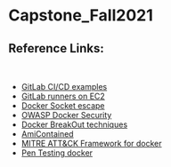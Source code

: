 # Capstone_Fall2021

<h2> Reference Links: </h2><br>
<ul>
    <li> <a href = "https://docs.gitlab.com/ee/ci/cloud_deployment/> Cloud Deployment doc </a> </li>
    <li> <a href = "https://docs.gitlab.com/ee/ci/examples/"> GitLab CI/CD examples </a></li>
    <li> <a href = "https://www.1strategy.com/blog/2021/02/16/deploying-gitlab-runners-on-ec2/"> GitLab runners on EC2 </a> </li>
    <li> <a href = "https://theoffensivelabs.medium.com/docker-escape-using-mounted-docker-sock-6d5a74d6b783"> Docker Socket escape </a> </li>
    <li> <a href = "https://cheatsheetseries.owasp.org/cheatsheets/Docker_Security_Cheat_Sheet.html"> OWASP Docker Security </a> </li>
    <li> <a href = "https://book.hacktricks.xyz/linux-unix/privilege-escalation/docker-breakout"> Docker BreakOut techniques </a> </li>
    <li> <a href = "https://github.com/awgh/amicontained"> AmiContained </a> </li>
    <li> <a href = "https://medium.com/mitre-engenuity/att-ck-for-containers-now-available-4c2359654bf1"> MITRE ATT&CK Framework for docker </a> </li>
    <li> <a href = "https://book.hacktricks.xyz/pentesting/2375-pentesting-docker"> Pen Testing docker </a> </li>
</ul>
